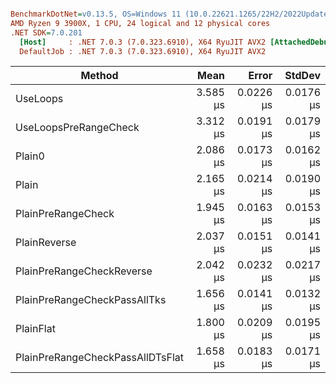 ``` ini

BenchmarkDotNet=v0.13.5, OS=Windows 11 (10.0.22621.1265/22H2/2022Update/SunValley2)
AMD Ryzen 9 3900X, 1 CPU, 24 logical and 12 physical cores
.NET SDK=7.0.201
  [Host]     : .NET 7.0.3 (7.0.323.6910), X64 RyuJIT AVX2 [AttachedDebugger]
  DefaultJob : .NET 7.0.3 (7.0.323.6910), X64 RyuJIT AVX2


```
|                           Method |     Mean |     Error |    StdDev |
|--------------------------------- |---------:|----------:|----------:|
|                         UseLoops | 3.585 μs | 0.0226 μs | 0.0176 μs |
|            UseLoopsPreRangeCheck | 3.312 μs | 0.0191 μs | 0.0179 μs |
|                           Plain0 | 2.086 μs | 0.0173 μs | 0.0162 μs |
|                            Plain | 2.165 μs | 0.0214 μs | 0.0190 μs |
|               PlainPreRangeCheck | 1.945 μs | 0.0163 μs | 0.0153 μs |
|                     PlainReverse | 2.037 μs | 0.0151 μs | 0.0141 μs |
|        PlainPreRangeCheckReverse | 2.042 μs | 0.0232 μs | 0.0217 μs |
|     PlainPreRangeCheckPassAllTks | 1.656 μs | 0.0141 μs | 0.0132 μs |
|                        PlainFlat | 1.800 μs | 0.0209 μs | 0.0195 μs |
| PlainPreRangeCheckPassAllDTsFlat | 1.658 μs | 0.0183 μs | 0.0171 μs |
